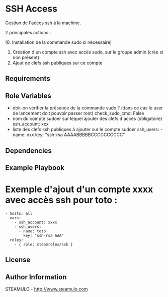 SSH Access
==========

Gestion de l'accès ssh à la machine.

2 principales actions :

(0. Installation de la commande sudo si nécessaire) 
1. Création d'un compte ssh avec accès sudo, sur le groupe admin (crée si non présent)
2. Ajout de clefs ssh publiques sur ce compte

Requirements
------------

Role Variables
--------------

- doit-on vérifier la présence de la commande sudo ? (dans ce cas le user de lancement doit pouvoir passer root)
    check_sudo_cmd: False
- nom du compte sudoer sur lequel ajouter des clefs d'accès (obligatoire)
    ssh_account: xxx
- liste des clefs ssh publiques à ajouter sur le compte sudoer
    ssh_users:
        - name: xxx
          key: "ssh-rsa AAAABBBBBCCCCCCCCCC"

Dependencies
------------


Example Playbook
----------------

# Exemple d'ajout d'un compte xxxx avec accès ssh pour toto :

    - hosts: all
      vars:
        - ssh_account: xxxx
        - ssh_users:
          - name: toto
            key: "ssh-rsa AAA"
      roles:
        - { role: steamroles/ssh }

License
-------


Author Information
------------------

STEAMULO - http://www.steamulo.com